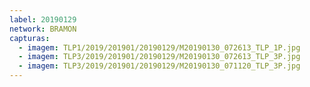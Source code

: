 ```yaml
---
label: 20190129
network: BRAMON
capturas:
  - imagem: TLP1/2019/201901/20190129/M20190130_072613_TLP_1P.jpg
  - imagem: TLP3/2019/201901/20190129/M20190130_072613_TLP_3P.jpg
  - imagem: TLP3/2019/201901/20190129/M20190130_071120_TLP_3P.jpg
---
```

